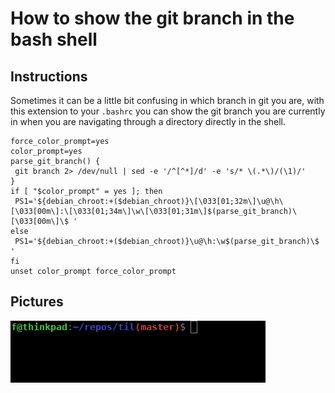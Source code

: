 # How to show the git branch in the bash shell 

## Instructions

Sometimes it can be a little bit confusing in which branch in git you are, with this extension to your ```.bashrc``` you can show the git branch you are currently in when you are navigating through a directory directly in the shell. 

```
force_color_prompt=yes
color_prompt=yes
parse_git_branch() {
 git branch 2> /dev/null | sed -e '/^[^*]/d' -e 's/* \(.*\)/(\1)/'
}
if [ "$color_prompt" = yes ]; then
 PS1='${debian_chroot:+($debian_chroot)}\[\033[01;32m\]\u@\h\[\033[00m\]:\[\033[01;34m\]\w\[\033[01;31m\]$(parse_git_branch)\[\033[00m\]\$ '
else
 PS1='${debian_chroot:+($debian_chroot)}\u@\h:\w$(parse_git_branch)\$ '
fi
unset color_prompt force_color_prompt
```

## Pictures

![picture of the git branch in the shell](../media/show_git_branch.png)
